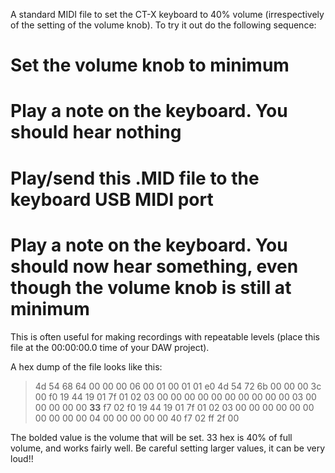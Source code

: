A standard MIDI file to set the CT-X keyboard to 40% volume (irrespectively of the setting
of the volume knob). To try it out do the following sequence:

# Set the volume knob to minimum
# Play a note on the keyboard. You should hear nothing
# Play/send this .MID file to the keyboard USB MIDI port
# Play a note on the keyboard. You should now hear something, even though the volume knob is still at minimum

This is often useful for making recordings with repeatable levels (place this file at the 00:00:00.0 time
of your DAW project).

A hex dump of the file looks like this:

>  4d 54 68 64 00 00 00 06  00 01 00 01 01 e0 4d 54
>  72 6b 00 00 00 3c 00 f0  19 44 19 01 7f 01 02 03
>  00 00 00 00 00 00 00 00  00 00 03 00 00 00 00 00
>  **33** f7 02 f0 19 44 19 01  7f 01 02 03 00 00 00 00
>  00 00 00 00 00 00 04 00  00 00 00 00 40 f7 02 ff
>  2f 00

The bolded value is the volume that will be set. 33 hex is 40% of full volume, and works
fairly well. Be careful setting larger values, it can be very loud!!
